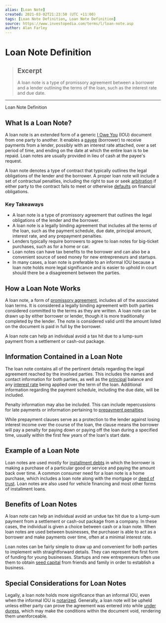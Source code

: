 ```yaml
---
alias: [Loan Note]
created: 2021-03-02T21:23:50 (UTC +11:00)
tags: [Loan Note Definition, Loan Note Definition]
source: https://www.investopedia.com/terms/l/loan-note.asp
author: Alan Farley
---
```


# Loan Note Definition

> ## Excerpt
> A loan note is a type of promissory agreement between a borrower and a lender outlining the terms of the loan, such as the interest rate and due date.

---

Loan Note Definition
## What Is a Loan Note?

A loan note is an extended form of a generic [I Owe You](https://www.investopedia.com/terms/i/iou.asp) (IOU) document from one party to another. It enables a [payee](https://www.investopedia.com/terms/p/payee.asp) (borrower) to receive payments from a lender, possibly with an interest rate attached, over a set period of time, and ending on the date at which the entire loan is to be repaid. Loan notes are usually provided in lieu of cash at the payee's request.

A loan note denotes a type of contract that typically outlines the legal obligations of the lender and the borrower. A proper loan note will include a set of contractual penalties, including the right to sue or seek [arbitration](https://www.investopedia.com/terms/a/arbitration.asp) if either party to the contract fails to meet or otherwise [defaults](https://www.investopedia.com/terms/d/default2.asp) on financial obligations. 

### Key Takeaways

-   A loan note is a type of promissory agreement that outlines the legal obligations of the lender and the borrower.
-   A loan note is a legally binding agreement that includes all the terms of the loan, such as the payment schedule, due date, principal amount, interest rate, and any prepayment penalties.
-   Lenders typically require borrowers to agree to loan notes for big-ticket purchases, such as for a home or car.
-   Loan notes can have tax benefits to the borrower and can also be a convenient source of seed money for new entrepreneurs and startups.
-   In many cases, a loan note is preferable to an informal IOU because a loan note holds more legal significance and is easier to uphold in court should there be a disagreement between the parties.

## How a Loan Note Works

A loan note, a form of [promissory agreement](https://www.investopedia.com/terms/p/promissorynote.asp), includes all of the associated loan terms. It is considered a legally binding agreement with both parties considered committed to the terms as they are written. A loan note can be drawn up by either borrower or lender, though it is more traditionally completed by the lender. The note is considered valid until the amount listed on the document is paid in full by the borrower.

A loan note can help an individual avoid a tax hit due to a lump-sum payment from a settlement or cash-out package.

## Information Contained in a Loan Note

The loan note contains all of the pertinent details regarding the legal agreement reached by the involved parties. This includes the names and contact information for both parties, as well as the [principal](https://www.investopedia.com/terms/p/principal.asp) balance and any [interest rate](https://www.investopedia.com/terms/i/interestrate.asp) being applied over the term of the loan. Additional information regarding the payment schedule, including the due date, will be included.

Penalty information may also be included. This can include repercussions for late payments or information pertaining to [prepayment penalties](https://www.investopedia.com/terms/p/prepaymentpenalty.asp).

While prepayment clauses serve as a protection to the lender against losing interest income over the course of the loan, the clause means the borrower will pay a penalty for paying down or paying off the loan during a specified time, usually within the first few years of the loan's start date.

## Example of a Loan Note

Loan notes are used mostly for [installment debts](https://www.investopedia.com/terms/i/installmentdebt.asp) in which the borrower is making a purchase of a particular good or service and paying the amount back over time. A common consumer need for a loan note is a home purchase, which includes a loan note along with the mortgage or [deed of trust](https://www.investopedia.com/terms/t/trustdeed.asp). Loan notes are also used for vehicle financing and most other forms of installment loans.

## Benefits of Loan Notes

A loan note can help an individual avoid an undue tax hit due to a lump-sum payment from a settlement or cash-out package from a company. In these cases, the individual is given a choice between cash or a loan note. When loan notes are used between businesses, the purchaser is able to act as a borrower and make payments over time, often at a minimal interest rate.

Loan notes can be fairly simple to draw up and convenient for both parties to implement with straightforward details. They can represent the first form of funding for young businesses. Startups and new entrepreneurs often use them to obtain [seed capital](https://www.investopedia.com/terms/s/seedcapital.asp) from friends and family in order to establish a business.

## Special Considerations for Loan Notes

Legally, a loan note holds more significance than an informal IOU, even when the informal IOU is [notarized](https://www.investopedia.com/terms/n/notarize.asp). Generally, a loan note will be upheld unless either party can prove the agreement was entered into while [under duress](https://www.investopedia.com/terms/d/duress.asp), which may make the conditions within the document void, rendering them unenforceable.
